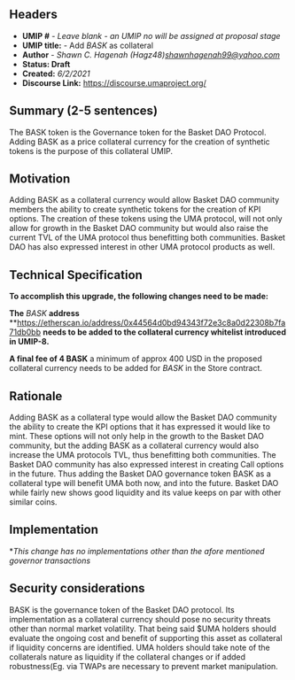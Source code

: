 

## Headers
- **UMIP #** -  *Leave blank - an UMIP no will be assigned at proposal stage*
- **UMIP title:**  - Add *BASK* as collateral 
- **Author**   - *Shawn C. Hagenah (Hagz48)shawnhagenah99@yahoo.com*
- **Status: Draft**
- **Created:** *6/2/2021*
- **Discourse Link:** https://discourse.umaproject.org/

## Summary (2-5 sentences)
The BASK token is the Governance token for the Basket DAO Protocol. Adding BASK as a price collateral currency for the creation of synthetic tokens is the purpose of this collateral UMIP.

## Motivation
Adding BASK as a collateral currency would allow Basket DAO community members the ability to create synthetic tokens for the creation of KPI options. The creation of these tokens using the UMA protocol, will not only allow for growth in the Basket DAO community but would also raise the current TVL of the UMA protocol thus benefitting both communities.  Basket DAO has also expressed interest in other UMA protocol products as well.

## Technical Specification

**To accomplish this upgrade, the following changes need to be made:**

 **The** *BASK* **address** **https://etherscan.io/address/0x44564d0bd94343f72e3c8a0d22308b7fa71db0bb **needs to be added to the collateral currency whitelist introduced in UMIP-8.** 

 **A final fee of 4 BASK** a minimum of approx 400 USD  in the proposed collateral currency needs to be added for *BASK* in the Store contract.

## Rationale
Adding BASK as a collateral type would allow the Basket DAO community the ability to create the KPI options that it has expressed it would like to mint. These options will not only help in the growth to the Basket DAO community, but the adding BASK as a collateral currency would also increase the UMA protocols TVL, thus benefitting both communities. The Basket DAO community has also expressed interest in creating Call options in the future. Thus adding the Basket DAO governance token BASK as a collateral type will benefit UMA both now, and into the future. Basket DAO while fairly new shows good liquidity and its value keeps on par with other similar coins.  

## Implementation

**This change has no implementations  other than the afore mentioned governor transactions*

## Security considerations
BASK is the governance token of the Basket DAO protocol. Its implementation as a collateral currency should pose no security threats other than normal market volatility. That being said $UMA holders should evaluate the ongoing cost and benefit of supporting this asset as collateral if liquidity concerns are identified. UMA holders should take note of the collaterals nature as liquidity if the collateral changes or if added robustness(Eg. via TWAPs are necessary to prevent market manipulation.
